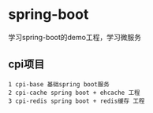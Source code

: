 # spring-boot
学习spring-boot的demo工程，学习微服务
## cpi项目
    1 cpi-base 基础spring boot服务
    2 cpi-cache spring boot + ehcache 工程
    3 cpi-redis spring boot + redis缓存 工程
